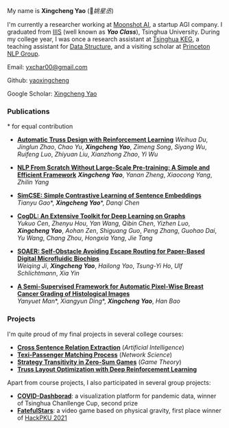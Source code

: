 My name is **Xingcheng Yao** (*姚星丞*)

I'm currently a researcher working at [Moonshot AI](https://www.moonshot.cn/), a startup AGI company. I graduated from [IIIS](https://iiis.tsinghua.edu.cn/en/) (well known as ***Yao Class***), Tsinghua University. During my college year, I was once a research assistant at [Tsinghua KEG](http://keg.cs.tsinghua.edu.cn/), a teaching assistant for [Data Structure](https://dsa.cs.tsinghua.edu.cn/~deng/ds/index.htm), and a visiting scholar at [Princeton NLP Group](https://princeton-nlp.github.io/).

Email: yxchar00@gmail.com

Github: [yaoxingcheng](https://github.com/yaoxingcheng)

Google Scholar: [Xingcheng Yao](https://scholar.google.com/citations?user=gAdAW44AAAAJ&hl=en&oi=ao)

### Publications
\* for equal contribution
- **[Automatic Truss Design with Reinforcement Learning](https://arxiv.org/abs/2306.15182)**
*Weihua Du*, *Jinglun Zhao*, *Chao Yu*, ***Xingcheng Yao***, *Zimeng Song*, *Siyang Wu*, *Ruifeng Luo*, *Zhiyuan Liu*, *Xianzhong Zhao*, *Yi Wu*

- **[NLP From Scratch Without Large-Scale Pre-training: A Simple and Efficient Framework](https://arxiv.org/abs/2111.04130)**
***Xingcheng Yao***, *Yanan Zheng*, *Xiaocong Yang*, *Zhilin Yang*

- **[SimCSE: Simple Contrastive Learning of Sentence Embeddings](https://arxiv.org/abs/2104.08821)** <br/> *Tianyu Gao*\*, ***Xingcheng Yao***\*, *Danqi Chen*


- **[CogDL: An Extensive Toolkit for Deep Learning on Graphs](https://arxiv.org/abs/2103.00959)** <br/> *Yukuo Cen*, *Zhenyu Hou*, *Yan Wang*, *Qibin Chen*, *Yizhen Luo*, ***Xingcheng Yao***, *Aohan Zen*, *Shiguang Guo*, *Peng Zhang*, *Guohao Dai*, *Yu Wang*, *Chang Zhou*, *Hongxia Yang*, *Jie Tang* 

- **[SOAER: Self-Obstacle Avoiding Escape Routing for Paper-Based Digital Microfluidic Biochips](https://dl.acm.org/doi/abs/10.1145/3583781.3590229)** <br/> *Weiqing Ji*, ***Xingcheng Yao***, *Hailong Yao*, *Tsung-Yi Ho*, *Ulf Schlichtmann*, *Xia Yin*

- **[A Semi-Supervised Framework for Automatic Pixel-Wise Breast Cancer Grading of Histological Images](https://arxiv.org/abs/1907.01696)** <br/> *Yanyuet Man*\*, *Xiangyun Ding*\*, ***Xingcheng Yao***, *Han Bao*

### Projects

I'm quite proud of my final projects in several college courses:
- **[Cross Sentence Relation Extraction](https://yaoxingcheng.github.io/thesis/ai_final.pdf)** (*Artificial Intelligence*)
- **[Texi-Passenger Matching Process](https://yaoxingcheng.github.io/thesis/network_science.pdf)** (*Network Science*)
- **[Strategy Transitivity in Zero-Sum Games](https://yaoxingcheng.github.io/thesis/game_theory.pdf)** (*Game Theory*)
- **[Truss Layout Optimization with Deep Reinforcement Learning](https://yaoxingcheng.github.io/thesis/summer_thesis.pdf)**

Apart from course projects, I also participated in several group projects:
- **[COVID-Dashborad](https://covid-dashboard.aminer.cn)**: a visualization platform for pandemic data, winner of Tsinghua Chanllenge Cup, second prize
- **[FatefulStars](https://github.com/yaoxingcheng/FatefulStars)**: a video game based on physical gravity, first place winner of [HackPKU 2021](https://www.hackpku.com/)

